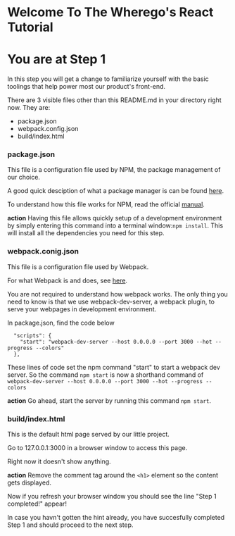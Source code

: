 # Welcome To The Wherego's React Tutorial

# You are at Step 1 

In this step you will get a change to familiarize yourself with the basic toolings that help power most our product's front-end.

There are 3 visible files other than this README.md in your directory right now.
They are:
* package.json
* webpack.config.json
* build/index.html

### package.json
This file is a configuration file used by NPM, the package management of our choice.

A good quick desciption of what a package manager is can be found [here](https://en.wikipedia.org/wiki/Package_manager).

To understand how this file works for NPM, read the official [manual](https://docs.npmjs.com/getting-started/using-a-package.json).

**action** Having this file allows quickly setup of a development environment by simply entering this command into a terminal window:`npm install`. This will install all the dependencies you need for this step.

### webpack.conig.json
This file is a configuration file used by Webpack.

For what Webpack is and does, see [here](https://webpack.js.org/).

You are not required to understand how webpack works. The only thing you need to know is that we use webpack-dev-server, a webpack plugin, to serve your webpages in development environment.

In package.json, find the code below
```
  "scripts": {
    "start": "webpack-dev-server --host 0.0.0.0 --port 3000 --hot --progress --colors"
  },
```

These lines of code set the npm command "start" to start a webpack dev server. So the command `npm start` is now a shorthand command of `webpack-dev-server --host 0.0.0.0 --port 3000 --hot --progress --colors`

**action** Go ahead, start the server by running this command `npm start`.

### build/index.html
This is the default html page served by our little project.

Go to 127.0.0.1:3000 in a browser window to access this page.

Right now it doesn't show anything.

**action** Remove the comment tag around the `<h1>` element so the content gets displayed.

Now if you refresh your browser window you should see the line "Step 1 completed!" appear!

In case you havn't gotten the hint already, you have succesfully completed Step 1 and should proceed to the next step.
